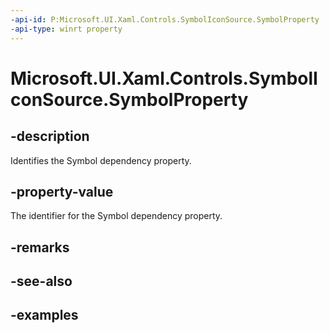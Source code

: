 ```yaml
---
-api-id: P:Microsoft.UI.Xaml.Controls.SymbolIconSource.SymbolProperty
-api-type: winrt property
---
```

<!-- Property syntax.
public DependencyProperty SymbolProperty { get; }
-->

# Microsoft.UI.Xaml.Controls.SymbolIconSource.SymbolProperty


## -description

Identifies the Symbol dependency property.


## -property-value

The identifier for the Symbol dependency property.


## -remarks


## -see-also


## -examples


